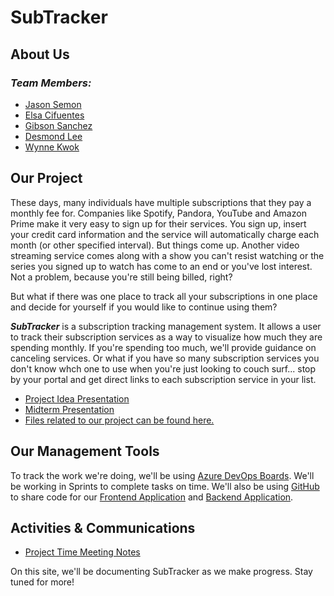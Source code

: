# **SubTracker**
## **About Us**

### _Team Members:_
* [Jason Semon](./members/jasonsemon)
* [Elsa Cifuentes](./members/elsacifuentes)
* [Gibson Sanchez](./members/gibsonsanchez)
* [Desmond Lee](./members/desmondlee)
* [Wynne Kwok](./members/wynnekwok)

## **Our Project**

These days, many individuals have multiple subscriptions that they pay a monthly fee for. Companies like Spotify, Pandora, YouTube and Amazon Prime make it very easy to sign up for their services. You sign up, insert your credit card information and the service will automatically charge each month (or other specified interval). But things come up. Another video streaming service comes along with a show you can't resist watching or the series you signed up to watch has come to an end or you've lost interest. Not a problem, because you're still being billed, right?

But what if there was one place to track all your subscriptions in one place and decide for yourself if you would like to continue using them? 

***SubTracker*** is a subscription tracking management system. It allows a user to track their subscription services as a way to visualize how much they are spending monthly. If you're spending too much, we'll provide guidance on canceling services. Or what if you have so many subscription services you don't know whch one to use when you're just looking to couch surf... stop by your portal and get direct links to each subscription service in your list.

* [Project Idea Presentation](https://docs.google.com/presentation/d/1zuttFhTKybuMOAJ8m2fiUIxRJCVpJlKxuPkuoGO-4e8/edit?usp=sharing)
* [Midterm Presentation](https://docs.google.com/presentation/d/1PPicw6YSQKhz9Ayo0bGuptlv8iOrdTyKBxVXzIHvohg/edit?usp=sharing)
* [Files related to our project can be found here.](./project/projectfiles)

## **Our Management Tools**

To track the work we're doing, we'll be using [Azure DevOps Boards](https://dev.azure.com/CIS5800-Team5/SubTracker/_workitems/recentlyupdated). We'll be working in Sprints to complete tasks on time. We'll also be using [GitHub](https://github.com/CIS5800-Team5) to share code for our [Frontend Application](https://github.com/CIS5800-Team5/SubTracker-Frontend) and [Backend Application](https://github.com/CIS5800-Team5/SubTracker-Backend).


## **Activities & Communications**

* [Project Time Meeting Notes](https://drive.google.com/drive/folders/1Q0HjYC9aWQ2j41-u7oukWsvE5Rr-tryu?usp=sharing)

On this site, we'll be documenting SubTracker as we make progress. Stay tuned for more!

